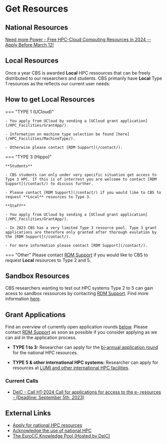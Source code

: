 # Get Resources

## National Resources
[Need more Power - Free HPC-Cloud Computing Resources in 2024 -- Apply Before March 12!](https://cbsshare.cbs.dk/nyheder/generalnews/Pages/Need-more-Power---Free-HPC-Cloud-Computing-Resources-in-2024.aspx)


## Local Resources
Once a year CBS is awarded **Local** HPC ressources that can be freely distributed to our researchers and students. CBS primarily have **Local** Type 1 resources as the reflects our current user needs:


## How to get Local Resources

=== "TYPE 1 (UCloud)"
    
    - You apply from UCloud by sending a [UCloud grant application](/HPC_Facilities/GrantApp/). 
    
    - Information on machine type selection be found [here](/HPC_Facilities/MachineType/). 
    
    - Otherwise please contact [RDM Support](/contact/).

=== "TYPE 3 (Hippo)"
    
    **Students**

    - CBS students can only under very specific situation get access to Type 3 HPC. If this is of interrest you are welcome to contact [RDM Support](/contact/) to discuss further.

    - Please contact [RDM Support](/contact/) if you would like to CBS to request **Local** resources to Type 3.

    **Staff**
    
    - You apply from UCloud by sending a [UCloud grant application](/HPC_Facilities/GrantApp/). 
    
    - In 2023 CBS has a very limited Type 3 resource pool. Type 3 grant applications are therefore only granted after thorough evulation by the [RDM Support](/contact/).
    
    - For more information please contact [RDM Support](/contact/).

=== "Other"
    Please contact [RDM Support](/contact/) if you would like to CBS to request **Local** resources to Type 2 and 5.

## Sandbox Resources
CBS researchers wanting to test out HPC systems Type 2 to 5 can gain acess to sandbox ressources by contacting [RDM Support](/contact/). Find more information [here](https://www.deic.dk/en/Supercomputing/Instructions-and-Guides/Access-to-HPC-Sandbox).

## Grant Applications
Find an overview of currently open application rounds [below](/getresources/#current-calls/). Please contact [RDM Support](/contact/) as soon as possible if you consider applying as we can aid in the application process.

- **TYPE 1 to 3:** Researcher can apply for the [bi-annual application round](https://www.deic.dk/en/supercomputing/Apply-for-HPC-resources) for the national HPC resources. 

- **TYPE 5 & other international HPC systems:** Researcher can apply for resources at [LUMI and other international HPC facilities](https://www.deic.dk/en/Supercomputing/International-HPC-Facilities). 

### Current Calls

- [DeiC - Call H1-2024 Call for applications for access to the e- resources - (Deadline: September 5th, 2023)](https://www.deic.dk/en/supercomputing/Apply-for-HPC-resources)

## External Links
- [Apply for national HPC resources](https://www.deic.dk/en/supercomputing/Apply-for-HPC-resources)
- [Acknowledge the use of national HPC](https://www.deic.dk/en/Supercomputing/Instructions-and-Guides/Remember-to-acknowledge-the-use-of-national-hpc) 
- [The EuroCC Knowledge Pool (Hosted by DeiC)](https://deic-hpc.github.io/EuroCC-knowledgepool/)